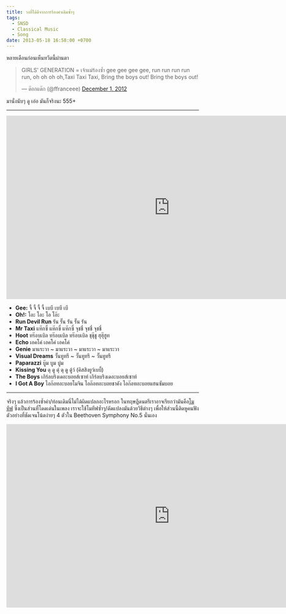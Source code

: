 ```yaml
---
title: วงที่ได้ดีจากการร้องคำเดิมซ้ำๆ
tags:
  - SNSD
  - Classical Music
  - Song
date: 2013-05-18 16:58:00 +0700
---
```


หลายเดือนก่อนเห็นทวีตนี้ผ่านตา

<blockquote class="twitter-tweet" data-lang="en"><p lang="en" dir="ltr">GIRLS&#39; GENERATION = เจ้าแม่ร้องซ้ำ gee gee gee gee, run run run run run, oh oh oh oh,Taxi Taxi Taxi, Bring the boys out! Bring the boys out!</p>&mdash; ต๊อกแต๊ก (@ffranceee) <a href="https://twitter.com/ffranceee/status/274838562103517184">December 1, 2012</a></blockquote>

มานั่งนับๆ ดู เอ่อ มันก็จริงนะ 555+

---

<iframe width="853" height="480" src="https://www.youtube.com/embed/U7mPqycQ0tQ" frameborder="0" allowfullscreen></iframe>

- __Gee:__ จี้ จี้ จี้ จี้ เบบี เบบี เบี
- __Oh!:__ โอะ โอะ โอ โอ๊ะ
- __Run Devil Run__ รัน รั๊น รัน รั๊น รัน
- __Mr Taxi__ แท๊กซี่ แท๊กซี่ แท๊กซี่ จุชชี่ จุชชี่ จุชชี่
- __Hoot__ ทร๊อบเบิล ทร๊อบเบิล ทร๊อบเบิล ชุชุ๊ชู ฮุฮุ๊ฮูท
- __Echo__ เอคโค่ เอคโค่ เอคโค่
- __Genie__ มาแระวา ~ มาแระวา ~ มาแระวา ~ มาแระวา
- __Visual Dreams__ วั๊นทูทรี ~ วั๊นทูทรี ~ วั๊นทูทรี
- __Paparazzi__ บู๊ม บูม บู่ม
- __Kissing You__ ดุ ดู ดุ่ ดุ ดู ดู้ว์ (คิสสิงยูว์เบบี้)
- __The Boys__ เกิร์ลบริงเดอะบอยส์เซาท์ เกิร์ลบริงเดอะบอยส์เซาท์
- __I Got A Boy__ ไอก๊อทอะบอยโมจิน ไอก๊อทอะบอยชาคัง ไอก๊อทอะบอยแฮนซัมบอย

---

จริงๆ แล้วการร้องซ้ำคำ/ท่อนเดิมนี่ไม่ได้ผิดแปลกอะไรหรอก ในทฤษฎีดนตรีเราอาจเรียกว่ามันคือ[โมทีฟ][motif] ซึ่งเป็นส่วนที่โดดเด่นในเพลง เราจะใช้โมทีฟซ้ำๆ/ดัดแปลงมันด้วยวิธีต่างๆ เพื่อให้ส่วนนี้ติดหูคนฟัง ตัวอย่างที่ชัดเจนโน้ตง่ายๆ 4 ตัวใน Beethoven Symphony No.5 นั่นเอง

<iframe width="853" height="480" src="https://www.youtube.com/embed/rRgXUFnfKIY" frameborder="0" allowfullscreen></iframe>


[motif]: //en.wikipedia.org/wiki/Motif_(music)
